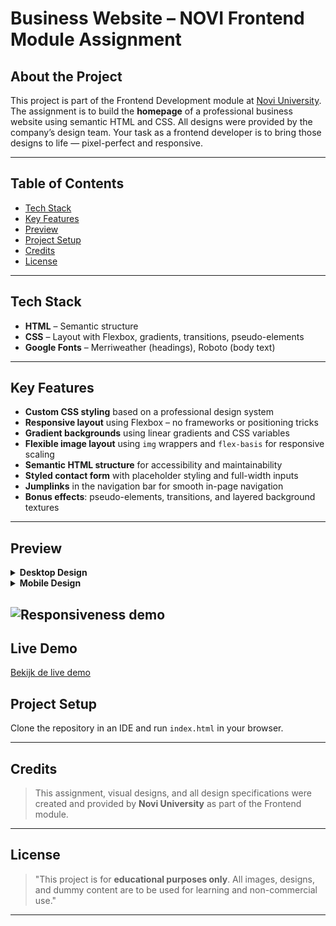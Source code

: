 # Business Website – NOVI Frontend Module Assignment

## About the Project

This project is part of the Frontend Development module at [Novi University](https://www.novi.nl).
The assignment is to build the **homepage** of a professional business website using semantic HTML and CSS.
All designs were provided by the company’s design team. Your task as a frontend developer is to bring those designs to life — pixel-perfect and responsive.

---

## Table of Contents

- [Tech Stack](#tech-stack)
- [Key Features](#key-features)
- [Preview](#preview)
- [Project Setup](#project-setup)
- [Credits](#credits)
- [License](#license)

---

## Tech Stack

- **HTML** – Semantic structure
- **CSS** – Layout with Flexbox, gradients, transitions, pseudo-elements
- **Google Fonts** – Merriweather (headings), Roboto (body text)

---

## Key Features
- **Custom CSS styling** based on a professional design system
- **Responsive layout** using Flexbox – no frameworks or positioning tricks
- **Gradient backgrounds** using linear gradients and CSS variables
- **Flexible image layout** using `img` wrappers and `flex-basis` for responsive scaling
- **Semantic HTML structure** for accessibility and maintainability
- **Styled contact form** with placeholder styling and full-width inputs
- **Jumplinks** in the navigation bar for smooth in-page navigation
- **Bonus effects**: pseudo-elements, transitions, and layered background textures

---

## Preview

<details>
<summary><strong> Desktop Design </strong></summary>

![Desktop design](assets/screenshots/screenshot_desktop.png)

</details>

<details>
<summary><strong> Mobile Design </strong></summary>

![Mobile design](assets/screenshots/screenshot_mobile.png)

</details>

![Responsiveness demo](assets/screenshots/responsive_demo.gif)
---

## Live Demo

[Bekijk de live demo](https://annekluytmans.github.io/novi-frontend-html-css-webdesign-company/)

## Project Setup

Clone the repository in an IDE and run `index.html` in your browser.

---

## Credits

> This assignment, visual designs, and all design specifications were created and provided by **Novi University** as part of the Frontend module.

---

## License

> "This project is for **educational purposes only**. All images, designs, and dummy content are to be used for learning and non-commercial use."

---
